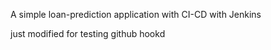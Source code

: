 A simple loan-prediction application with CI-CD with Jenkins

just modified for testing github hookd
